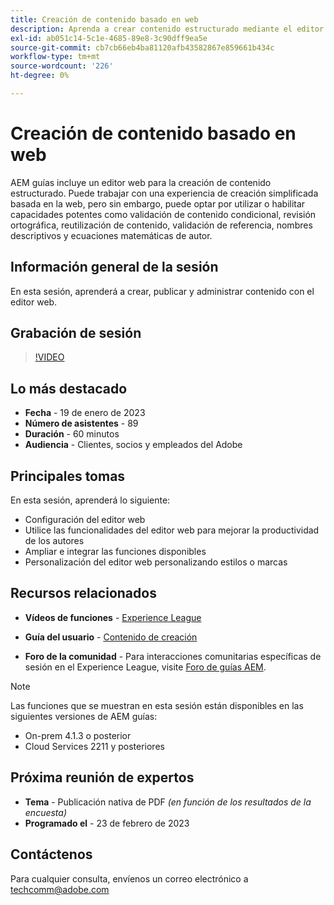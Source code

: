 ```yaml
---
title: Creación de contenido basado en web
description: Aprenda a crear contenido estructurado mediante el editor web.
exl-id: ab051c14-5c1e-4685-89e8-3c90dff9ea5e
source-git-commit: cb7cb66eb4ba81120afb43582867e859661b434c
workflow-type: tm+mt
source-wordcount: '226'
ht-degree: 0%

---
```


# Creación de contenido basado en web

AEM guías incluye un editor web para la creación de contenido estructurado. Puede trabajar con una experiencia de creación simplificada basada en la web, pero sin embargo, puede optar por utilizar o habilitar capacidades potentes como validación de contenido condicional, revisión ortográfica, reutilización de contenido, validación de referencia, nombres descriptivos y ecuaciones matemáticas de autor.

## Información general de la sesión

En esta sesión, aprenderá a crear, publicar y administrar contenido con el editor web.

## Grabación de sesión

>[!VIDEO](https://video.tv.adobe.com/v/3414171/dita-authoring-ccms-web-author?quality=12&learn=on)

## Lo más destacado

- **Fecha** - 19 de enero de 2023
- **Número de asistentes** - 89
- **Duración** - 60 minutos
- **Audiencia** - Clientes, socios y empleados del Adobe

## Principales tomas

En esta sesión, aprenderá lo siguiente:
- Configuración del editor web
- Utilice las funcionalidades del editor web para mejorar la productividad de los autores
- Ampliar e integrar las funciones disponibles
- Personalización del editor web personalizando estilos o marcas

## Recursos relacionados

- **Vídeos de funciones** -  [Experience League](https://experienceleague.adobe.com/docs/experience-manager-guides-learn/videos/advanced-user-guide/overview.html?lang=en)

- **Guía del usuario** - [Contenido de creación](https://help.adobe.com/en_US/xml-documentation-for-adobe-experience-manager/index.html#t=DXML-master-map/authoring-content.html)

- **Foro de la comunidad** - Para interacciones comunitarias específicas de sesión en el Experience League, visite  [Foro de guías AEM](https://experienceleaguecommunities.adobe.com/t5/experience-manager-guides/bd-p/xml-documentation-discussions).

>[!NOTE]
>
> Las funciones que se muestran en esta sesión están disponibles en las siguientes versiones de AEM guías:
> - On-prem 4.1.3 o posterior
> - Cloud Services 2211 y posteriores


## Próxima reunión de expertos

- **Tema** - Publicación nativa de PDF *(en función de los resultados de la encuesta)*
- **Programado el** - 23 de febrero de 2023

## Contáctenos

Para cualquier consulta, envíenos un correo electrónico a <techcomm@adobe.com>
